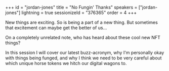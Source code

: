 +++
id = "jordan-jones"
title = "No Fungin' Thanks"
speakers = ["jordan-jones"]
lightning = true
sessionizeId = "376365"
order = 4
+++

New things are exciting. So is being a part of a new thing. But sometimes that excitement can maybe get the better of us...

On a completely unrelated note, who has heard about these cool new NFT things?

In this session I will cover our latest buzz-acronym, why I'm personally okay with things being funged, and why I think we need to be very careful about which unique horse tokens we hitch our digital wagons to.